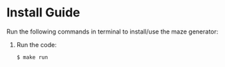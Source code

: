 # Install Guide
Run the following commands in terminal to install/use the maze generator:

1. Run the code:

    `$ make run`
